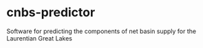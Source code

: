 # cnbs-predictor
Software for predicting the components of net basin supply for the Laurentian Great Lakes
